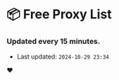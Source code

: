 # :package: Free Proxy List
### Updated every 15 minutes.

- Last updated: `2024-10-29 23:34`

:heart:
